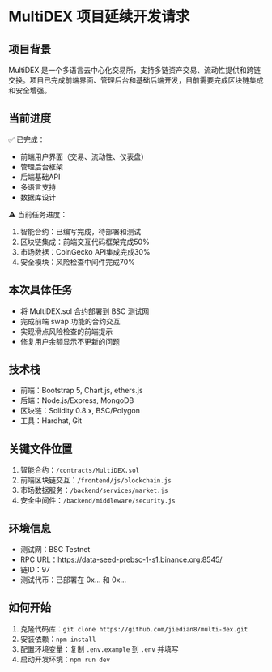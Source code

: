 # MultiDEX 项目延续开发请求

## 项目背景
MultiDEX 是一个多语言去中心化交易所，支持多链资产交易、流动性提供和跨链交换。项目已完成前端界面、管理后台和基础后端开发，目前需要完成区块链集成和安全增强。

## 当前进度
✅ 已完成：
- 前端用户界面（交易、流动性、仪表盘）
- 管理后台框架
- 后端基础API
- 多语言支持
- 数据库设计

⚠️ 当前任务进度：
1. 智能合约：已编写完成，待部署和测试
2. 区块链集成：前端交互代码框架完成50%
3. 市场数据：CoinGecko API集成完成30%
4. 安全模块：风险检查中间件完成70%

## 本次具体任务
- 将 MultiDEX.sol 合约部署到 BSC 测试网
- 完成前端 swap 功能的合约交互
- 实现滑点风险检查的前端提示
- 修复用户余额显示不更新的问题

## 技术栈
- 前端：Bootstrap 5, Chart.js, ethers.js
- 后端：Node.js/Express, MongoDB
- 区块链：Solidity 0.8.x, BSC/Polygon
- 工具：Hardhat, Git

## 关键文件位置
1. 智能合约：`/contracts/MultiDEX.sol`
2. 前端区块链交互：`/frontend/js/blockchain.js`
3. 市场数据服务：`/backend/services/market.js`
4. 安全中间件：`/backend/middleware/security.js`

## 环境信息
- 测试网：BSC Testnet
- RPC URL：https://data-seed-prebsc-1-s1.binance.org:8545/
- 链ID：97
- 测试代币：已部署在 0x... 和 0x...

## 如何开始
1. 克隆代码库：`git clone https://github.com/jiedian8/multi-dex.git`
2. 安装依赖：`npm install`
3. 配置环境变量：复制 `.env.example` 到 `.env` 并填写
4. 启动开发环境：`npm run dev`
